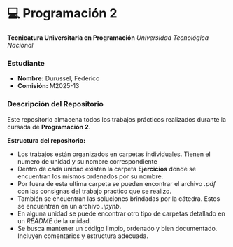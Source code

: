 # 💻 Programación 2  
**Tecnicatura Universitaria en Programación**
*Universidad Tecnológica Nacional*  

### Estudiante  
- **Nombre:** Durussel, Federico
- **Comisión:** M2025-13

### Descripción del Repositorio  
Este repositorio almacena todos los trabajos prácticos realizados durante la cursada de **Programación 2**.

**Estructura del repositorio:**
- Los trabajos están organizados en carpetas individuales. Tienen el numero de unidad y su nombre correspondiente
- Dentro de cada unidad existen la carpeta **Ejercicios** donde se encuentran los mismos ordenados por su nombre.
- Por fuera de esta ultima carpeta se pueden encontrar el archivo *.pdf* con las consignas del trabajo practico que se realizo.
- También se encuentran las soluciones brindadas por la cátedra. Estos se encuentran en un archivo *.ipynb*.
- En alguna unidad se puede encontrar otro tipo de carpetas detallado en un *README* de la unidad.
- Se busca mantener un código limpio, ordenado y bien documentado. Incluyen comentarios y estructura adecuada.